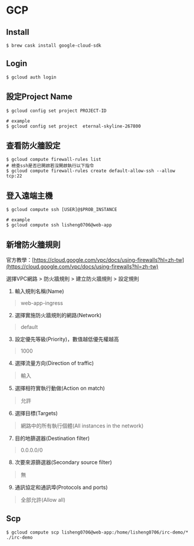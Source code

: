 # GCP
## Install 
```shell 
$ brew cask install google-cloud-sdk
```

## Login
```shell
$ gcloud auth login
```

## 設定Project Name
```shell
$ gcloud config set project PROJECT-ID

# example
$ gcloud config set project  eternal-skyline-267800
```

## 查看防火牆設定
```shell
$ gcloud compute firewall-rules list
# 檢查ssh是否已開啟若沒開啟執行以下指令
$ gcloud compute firewall-rules create default-allow-ssh --allow tcp:22
```

## 登入遠端主機
```shell
$ gcloud compute ssh [USER]@$PROB_INSTANCE

# example
$ gcloud compute ssh lisheng0706@web-app
```

## 新增防火牆規則
官方教學：[https://cloud.google.com/vpc/docs/using-firewalls?hl=zh-tw](https://cloud.google.com/vpc/docs/using-firewalls?hl=zh-tw)

選擇VPC網路 > 防火牆規則 > 建立防火牆規則 > 設定規則
1. 輸入規則名稱(Name)
> web-app-ingress
2. 選擇實施防火牆規則的網路(Network)
> default
3. 設定優先等級(Priority)，數值越低優先權越高
> 1000
4. 選擇流量方向(Direction of traffic)
> 輸入
5. 選擇相符實執行動做(Action on match)
> 允許
6. 選擇目標(Targets)
> 網路中的所有執行個體(All instances in the network)
7. 目的地篩選器(Destination filter)
> 0.0.0.0/0
8. 次要來源篩選器(Secondary source filter)
> 無
9. 通訊協定和通訊埠(Protocols and ports)
> 全部允許(Allow all)

## Scp
```shell
$ gcloud compute scp lisheng0706@web-app:/home/lisheng0706/irc-demo/* ./irc-demo
```